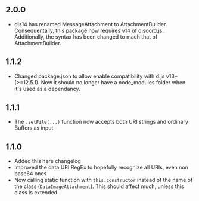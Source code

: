 ## 2.0.0
* djs14 has renamed MessageAttachment to AttachmentBuilder. Consequentally, this package now requires v14 of discord.js. Additionally, the syntax has been changed to mach that of AttachmentBuilder.

## 1.1.2
* Changed package.json to allow enable compatibility with d.js v13+ (>=12.5.1). Now it should no longer have a node_modules folder when it's used as a dependancy.

## 1.1.1
* The `.setFile(...)` function now accepts both URI strings and ordinary Buffers as input

## 1.1.0
* Added this here changelog
* Improved the data URI RegEx to hopefully recognize all URIs, even non base64 ones
* Now calling static function with `this.constructor` instead of the name of the class (`DataImageAttachment`). This should affect much, unless this class is extended.
